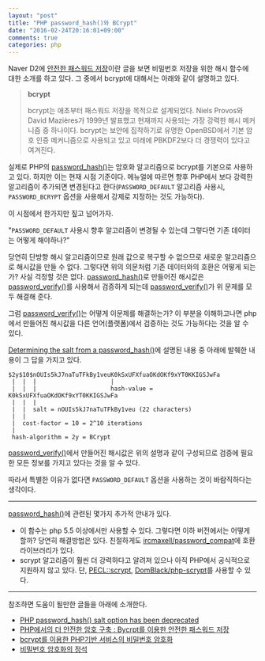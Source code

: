 ```yaml
---
layout: "post"
title: "PHP password_hash()와 BCrypt"
date: "2016-02-24T20:16:01+09:00"
comments: true
categories: php
---
```

Naver D2에 [안전한 패스워드 저장](http://d2.naver.com/helloworld/318732)이란 글을 보면 비밀번호 저장을 위한 해시 함수에 대한 소개를 하고 있다. 그 중에서 bcrypt에 대해서는 아래와 같이 설명하고 있다.

>**bcrypt**
>
>bcrypt는 애초부터 패스워드 저장을 목적으로 설계되었다. Niels Provos와 David Mazières가 1999년 발표했고 현재까지 사용되는 가장 강력한 해시 메커니즘 중 하나이다. bcrypt는 보안에 집착하기로 유명한 OpenBSD에서 기본 암호 인증 메커니즘으로 사용되고 있고 미래에 PBKDF2보다 더 경쟁력이 있다고 여겨진다.

실제로 PHP의 [password_hash()](http://php.net/manual/kr/function.password-hash.php)는 암호화 알고리즘으로 bcrypt를 기본으로 사용하고 있다. 하지만 이는 현재 시점 기준이다. 메뉴얼에 따르면 향후 PHP에서 보다 강력한 알고리즘이 추가되면 변경된다고 한다(`PASSWORD_DEFAULT` 알고리즘 사용시, `PASSWORD_BCRYPT` 옵션을 사용해서 강제로 지정하는 것도 가능하다).

이 시점에서 한가지만 짚고 넘어가자.

"`PASSWORD_DEFAULT` 사용시 향후 알고리즘이 변경될 수 있는데 그렇다면 기존 데이터는 어떻게 해야하나?"

당연히 단방향 해시 알고리즘이므로 원래 값으로 복구할 수 없으므로 새로운 알고리즘으로 해시값을 만들 수 없다. 그렇다면 위의 의문처럼 기존 데이터와의 호환은 어떻게 되는가? 사실 걱정할 것은 없다. [password_hash()](http://php.net/manual/kr/function.password-hash.php)로 만들어진 해시값은  [password_verify()](http://php.net/manual/kr/function.password-verify.php)를 사용해서 검증하게 되는데 [password_verify()](http://php.net/manual/kr/function.password-verify.php)가 위 문제를 모두 해결해 준다.

그럼 [password_verify()](http://php.net/manual/kr/function.password-verify.php)는 어떻게 이문제를 해결하는가? 이 부분을 이해하고나면 php에서 만들어진 해시값을 다른 언어(플랫폼)에서 검증하는 것도 가능하다는 것을 알 수 있다.

[Determining the salt from a password_hash()](http://stackoverflow.com/a/20927202)에 설명된 내용 중 아래에 발췌한 내용이 그 답을 가지고 있다.

```
$2y$10$nOUIs5kJ7naTuTFkBy1veuK0kSxUFXfuaOKdOKf9xYT0KKIGSJwFa
 |  |  |                     |
 |  |  |                     hash-value = K0kSxUFXfuaOKdOKf9xYT0KKIGSJwFa
 |  |  |
 |  |  salt = nOUIs5kJ7naTuTFkBy1veu (22 characters)
 |  |
 |  cost-factor = 10 = 2^10 iterations
 |
 hash-algorithm = 2y = BCrypt
```

[password_verify()](http://php.net/manual/kr/function.password-verify.php)에서 만들어진 해시값은 위의 설명과 같이 구성되므로 검증에 필요한 모든 정보를 가지고 있다는 것을 알 수 있다.

따라서 특별한 이유가 없다면 `PASSWORD_DEFAULT` 옵션을 사용하는 것이 바람직하다는 생각이다.

---

[password_hash()](http://php.net/manual/kr/function.password-hash.php)에 관련된 몇가지 추가적 안내가 있다.

* 이 함수는 php 5.5 이상에서만 사용할 수 있다. 그렇다면 이하 버전에서는 어떻게 할까? 당연히 해결방법은 있다. 친절하게도 [ircmaxell/password_compat](https://github.com/ircmaxell/password_compat)에 호환 라이브러리가 있다.
* scrypt 알고리즘이 훨씬 더 강력하다고 알려져 있으나 아직 PHP에서 공식적으로 지원하지 않고 있다. 단, [PECL::scrypt](https://pecl.php.net/package/scrypt), [DomBlack/php-scrypt](https://github.com/DomBlack/php-scrypt)를 사용할 수 있다.

---

참조하면 도움이 될만한 글들을 아래에 소개한다.

* [PHP password_hash() salt option has been deprecated](/2016/02/24/php-password-hash-salt-option-has-been-deprecated/)
* [PHP에서의 더 안전한 암호 구축 : Bycrpt를 이용한 안전한 패스워드 저장](http://www.hanbit.co.kr/network/view.html?bi_id=1960)
* [bcrypt를 이용한 PHP기반 서비스의 비밀번호 암호화](https://hiun.github.io/2013/08/bcrypt.html)
* [비밀번호 암호화의 정석](http://www.phpschool.com/gnuboard4/bbs/board.php?bo_table=tipntech&wr_id=78316)
